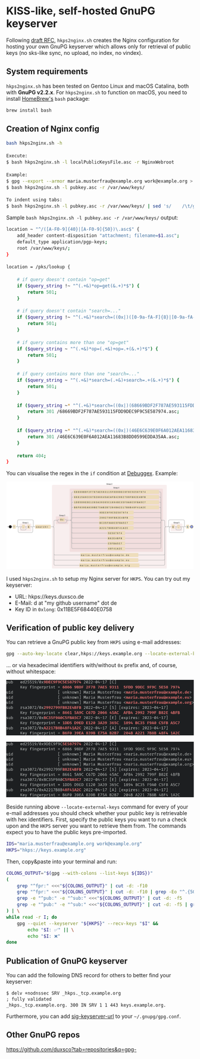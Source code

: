 # KISS-like, self-hosted GnuPG keyserver

Following [draft RFC](https://datatracker.ietf.org/doc/html/draft-shaw-openpgp-hkp-00), `hkps2nginx.sh` creates the Nginx configuration for hosting your own GnuPG keyserver which allows only for retrieval of public keys (no sks-like sync, no upload, no index, no vindex).

## System requirements

`hkps2nginx.sh` has been tested on Gentoo Linux and macOS Catalina, both with **GnuPG v2.2.x**. For `hkps2nginx.sh` to function on macOS, you need to install [HomeBrew's](https://brew.sh/) `bash` package:

```bash
brew install bash
```

## Creation of Nginx config

```bash
bash hkps2nginx.sh -h

Execute:
$ bash hkps2nginx.sh -l localPublicKeysFile.asc -r NginxWebroot

Example:
$ gpg --export --armor maria.musterfrau@example.org work@example.org > pubkey.asc
$ bash hkps2nginx.sh -l pubkey.asc -r /var/www/keys/

To indent using tabs:
$ bash hkps2nginx.sh -l pubkey.asc -r /var/www/keys/ | sed 's/    /\t/g' | sed 's/^\([^$]\)/\t\t\1/'
```

Sample `bash hkps2nginx.sh -l pubkey.asc -r /var/www/keys/` output:

```bash
location ~ "^/([A-F0-9]{40}|[A-F0-9]{50})\.asc$" {
    add_header content-disposition "attachment; filename=$1.asc";
    default_type application/pgp-keys;
    root /var/www/keys/;
}

location = /pks/lookup {

    # if query doesn't contain "op=get"
    if ($query_string !~ "^(.+&)*op=get(&.+)*$") {
        return 501;
    }

    # if query doesn't contain "search=..."
    if ($query_string !~ "^(.+&)*search=((0x|)([0-9a-fA-F]{8}|[0-9a-fA-F]{16}|[0-9a-fA-F]{40}|[0-9a-fA-F]{50})|.+@.+)(&.+)*$") {
        return 501;
    }

    # if query contains more than one "op=get"
    if ($query_string ~ "^(.+&)*op=(.+&)+op=.+(&.+)*$") {
        return 501;
    }

    # if query contains more than one "search=..."
    if ($query_string ~ "^(.+&)*search=(.+&)+search=.+(&.+)*$") {
        return 501;
    }

    if ($query_string ~* "^(.+&)*search=((0x|)(68669BDF2F787AE593115FDD9DEC9F9C5E587974|86615A9CC67D206645ACAFB42992799FB82E4BFB|1DD5D9EDE1203A39365C1894BC35F9A0C5FBA5C7|B6F039EA839BE75AB2B7204BA2217B8B48F41A2C|9DEC9F9C5E587974|2992799FB82E4BFB|BC35F9A0C5FBA5C7|A2217B8B48F41A2C|5E587974|B82E4BFB|C5FBA5C7|48F41A2C)|maria.musterfrau@example.de|maria.musterfrau@example.eu|maria.musterfrau@example.org)(&.+)*$") {
        return 301 /68669BDF2F787AE593115FDD9DEC9F9C5E587974.asc;
    }

    if ($query_string ~* "^(.+&)*search=((0x|)(46E6C639E0F6A012AEA11683B8DD0599EDDA35AA|E86700A4C56A138EC54929D6D02E34BE663E6091|3AAF5CDAC88DAFFFF2A069A74D189EE4A6DE96F3|506CD61215D8CCBF7F458A44204443AA16CD9EF4|B8DD0599EDDA35AA|D02E34BE663E6091|4D189EE4A6DE96F3|204443AA16CD9EF4|EDDA35AA|663E6091|A6DE96F3|16CD9EF4)|max.mustermann@example.org)(&.+)*$") {
        return 301 /46E6C639E0F6A012AEA11683B8DD0599EDDA35AA.asc;
    }

    return 404;
}
```

You can visualise the regex in the `if` condition at [Debuggex](https://www.debuggex.com/). Example:

![Debuggex](assets/debuggex.png)

I used `hkps2nginx.sh` to setup my Nginx server for `HKPS`. You can try out my keyserver:

- URL: hkps://keys.duxsco.de
- E-Mail: d at "my github username" dot de
- Key ID in `0xlong`: 0x11BE5F68440E0758

## Verification of public key delivery

You can retrieve a GnuPG public key from `HKPS` using e-mail addresses:

```bash
gpg --auto-key-locate clear,hkps://keys.example.org --locate-external-keys maria.musterfrau@example.org work@example.org
```

... or via hexadecimal identifiers with/without `0x` prefix and, of course, without whitespace:

![Debuggex](assets/key_ids_00.png)

![Debuggex](assets/key_ids_01.png)

Beside running above `--locate-external-keys` command for every of your e-mail addresses you should check whether your public key is retrievable with hex identifiers. First, specify the public keys you want to run a check upon and the `HKPS` server you want to retrieve them from. The commands expect you to have the public keys pre-imported.

```bash
IDS="maria.musterfrau@example.org work@example.org"
HKPS="hkps://keys.example.org"
```

Then, copy&paste into your terminal and run:

```bash
COLONS_OUTPUT="$(gpg --with-colons --list-keys ${IDS})"
(
    grep "^fpr:" <<<"${COLONS_OUTPUT}" | cut -d: -f10
    grep "^fpr:" <<<"${COLONS_OUTPUT}" | cut -d: -f10 | grep -Eo "^.{50}"
    grep -e "^pub:" -e "^sub:" <<<"${COLONS_OUTPUT}" | cut -d: -f5
    grep -e "^pub:" -e "^sub:" <<<"${COLONS_OUTPUT}" | cut -d: -f5 | grep -Eo ".{8}$"
) | \
while read -r I; do
    gpg --quiet --keyserver "${HKPS}" --recv-keys "$I" &&
        echo "$I: ✅" || \
        echo "$I: ❌"
done
```

## Publication of GnuPG keyserver

You can add the following DNS record for others to better find your keyserver:

```
$ delv +nodnssec SRV _hkps._tcp.example.org
; fully validated
_hkps._tcp.example.org. 300 IN SRV 1 1 443 keys.example.org.
```

Furthermore, you can add [sig-keyserver-url](https://github.com/duxsco/gpg-config-and-scripts/search?q=sig-keyserver-url) to your `~/.gnupg/gpg.conf`.

## Other GnuPG repos

https://github.com/duxsco?tab=repositories&q=gpg-
